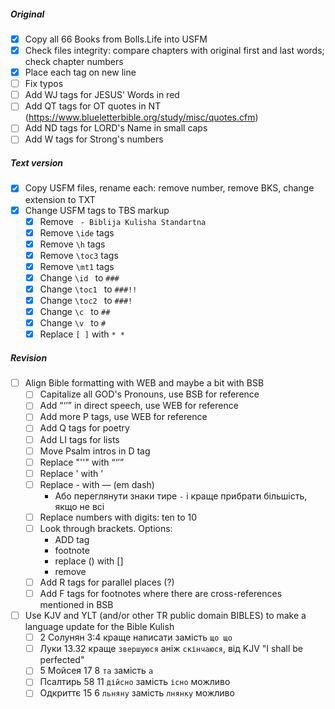 ##### Original

- [x] Copy all 66 Books from Bolls.Life into USFM
- [x] Check files integrity: compare chapters with original first and last words; check chapter numbers
- [x] Place each tag on new line
- [ ] Fix typos
- [ ] Add WJ tags for JESUS' Words in red
- [ ] Add QT tags for OT quotes in NT (https://www.blueletterbible.org/study/misc/quotes.cfm)
- [ ] Add ND tags for LORD's Name in small caps
- [ ] Add W tags for Strong's numbers

##### Text version

- [x] Copy USFM files, rename each: remove number, remove BKS, change extension to TXT 
- [x] Change USFM tags to TBS markup 
  - [x] Remove ` - Biblija Kulisha Standartna`
  - [x] Remove `\ide` tags 
  - [x] Remove `\h` tags 
  - [x] Remove `\toc3` tags 
  - [x] Remove `\mt1` tags 
  - [x] Change `\id ` to `###`
  - [x] Change `\toc1 ` to `###!!`
  - [x] Change `\toc2 ` to `###!`
  - [x] Change `\c ` to `##`
  - [x] Change `\v ` to `#`
  - [x] Replace `[ ]` with `* *`

##### Revision

- [ ] Align Bible formatting with WEB and maybe a bit with BSB
  - [ ] Capitalize all GOD's Pronouns, use BSB for reference 
  - [ ] Add “‘’” in direct speech, use WEB for reference 
  - [ ] Add more P tags, use WEB for reference
  - [ ] Add Q tags for poetry
  - [ ] Add LI tags for lists
  - [ ] Move Psalm intros in D tag
  - [ ] Replace "''" with “‘’”
  - [ ] Replace ' with ʼ
  - [ ] Replace - with — (em dash)
    - Або переглянути знаки тире `-` і краще прибрати більшість, якщо не всі
  - [ ] Replace numbers with digits: ten to 10
  - [ ] Look through brackets. Options:
    - ADD tag
    - footnote
    - replace () with []
    - remove
  - [ ] Add R tags for parallel places (?)
  - [ ] Add F tags for footnotes where there are cross-references mentioned in BSB 
- [ ] Use KJV and YLT (and/or other TR public domain BIBLES) to make a language update for the Bible Kulish
  - [ ] 2 Солунян 3:4 краще написати замість `що що`
  - [ ] Луки 13.32 краще `звершуюся` аніж `скінчаюся`, від KJV "I shall be perfected"
  - [ ] 5 Мойсея 17 8 `та` замість `а` 
  - [ ] Псалтирь 58 11 `дійсно` замість `існо` можливо
  - [ ] Одкриттє 15 6 `льняну` замість `лнянку` можливо